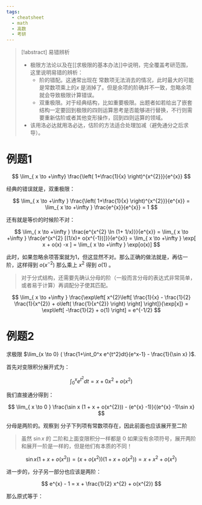 ```yaml
---
tags:
  - cheatsheet
  - math
  - 高数
  - 考研
---
```

> [!abstract]  易错辨析
> - 极限方法论以及在[[求极限的基本办法]]中说明，完全覆盖考研范围，这里说明易错的辨析：
> 	- 阶的错配。这通常出现在 常数项无法消去的情况，此时最大的可能是常数项乘上的$x$ 是消掉了。但是余项的阶确并不一致，忽略余项就会导致极限计算错误。
> 	- 双重极限。对于经典结构，比如重要极限。出题者如若给出了嵌套结构一定要回到极限的四则运算思考是否能够进行替换，不行则需要重新估阶或者其他变形操作，回到四则运算的领域。
> - 该用洛必达就用洛必达，估阶的方法适合处理加减（避免通分之后求导）。

# 例题1

$$
\lim_{ x \to +\infty} \frac{\left( 1+\frac{1}{x} \right)^{x^{2}}}{e^{x}}
$$

经典的错误就是，双重极限：

$$
\lim_{  x \to +\infty }  \frac{\left( 1+\frac{1}{x} \right)^{x^{2}}}{e^{x}} = \lim_{ x \to +\infty } \frac{e^{x}}{e^{x}} = 1
$$

还有就是等价的时候阶不对：

$$
\lim_{ x \to +\infty } \frac{e^{x^{2} \ln (1+ 1/x)}}{e^{x}} = \lim_{ x \to +\infty } \frac{e^{x^{2} [(1/x)+ o(x^{-1})]}}{e^{x}} = \lim_{ x \to +\infty }  \exp[ x + o(x) -x ] = \lim_{ x \to +\infty } \exp[o(x)]
$$

此时，如果忽略余项答案就为1，但这显然不对。那么正确的做法就是，再估一阶，这样得到 $o(x^{-2})$ 那么乘上 $x^{2}$ 得到 $o(1)$ 。

> 对于分式结构，还需要先确认分母的阶（一般而言分母的表达式非常简单，或者易于计算）再调配分子使其匹配。

$$
\lim_{ x \to +\infty }  \frac{\exp\left[ x^{2}\left[ \frac{1}{x} - \frac{1}{2} \frac{1}{x^{2}} + o\left( \frac{1}{x^{2}} \right) \right] \right]}{\exp[x]} = \exp\left[ -\frac{1}{2} + o(1) \right] = e^{-1/2}
$$

# 例题2

求极限 $\lim_{x \to 0} ( \frac{1+\int_0^x e^{t^2}dt}{e^x-1} - \frac{1}{\sin x} )$.

首先对变限积分展开式为：

$$
\int _{0}^{x} e^{t^{2}}dt = x + 0 x^{2} + o(x^{2})
$$

我们直接通分得到：

$$
\lim_{ x \to 0 } \frac{\sin x (1 + x + o(x^{2})) - (e^{x} -1)}{(e^{x} -1)\sin x}
$$

分母是两阶的。观察到 分子下列项有常数项存在，因此前面也应该展开至二阶
> 虽然 $\sin x$ 的 二阶和上面变限积分一样都是 $0$ 如果没有余项符号，展开两阶和展开一阶是一样的，但是他们有本质的不同！

$$
\sin x(1+ x + o(x^{2})) = (x + o(x^{2})) (1 + x + o(x^{2}))  = x + x^{2} + o(x^{2})
$$

进一步的，分子另一部分也应该是两阶：

$$
e^{x} - 1 = x + \frac{1}{2} x^{2} + o(x^{2})
$$

那么原式等于：












